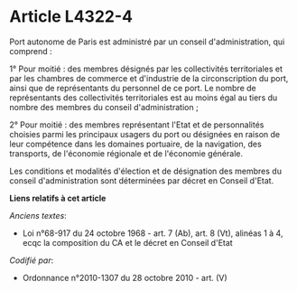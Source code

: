 # Article L4322-4

Port autonome de Paris est administré par un conseil d'administration, qui comprend :

1° Pour moitié : des membres désignés par les collectivités territoriales et par les chambres de commerce et d'industrie de
la circonscription du port, ainsi que de représentants du personnel de ce port. Le nombre de représentants des collectivités
territoriales est au moins égal au tiers du nombre des membres du conseil d'administration ;

2° Pour moitié : des membres représentant l'Etat et de personnalités choisies parmi les principaux usagers du port ou
désignées en raison de leur compétence dans les domaines portuaire, de la navigation, des transports, de l'économie régionale
et de l'économie générale.

Les conditions et modalités d'élection et de désignation des membres du conseil d'administration sont déterminées par décret
en Conseil d'Etat.

**Liens relatifs à cet article**

_Anciens textes_:

  - Loi n°68-917 du 24 octobre 1968 - art. 7 (Ab), art. 8 (Vt), alinéas 1 à 4, ecqc la composition du CA et le décret en Conseil d'Etat

_Codifié par_:

  - Ordonnance n°2010-1307 du 28 octobre 2010 - art. (V)
